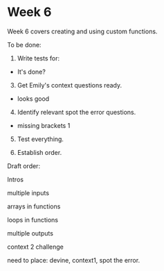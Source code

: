 # Week 6

Week 6 covers creating and using custom functions.


To be done:

1. Write tests for:
 - It's done?

3. Get Emily's context questions ready.
 - looks good

4. Identify relevant spot the error questions.
 - missing brackets 1

5. Test everything.

6. Establish order.

Draft order:

Intros

multiple inputs

arrays in functions

loops in functions

multiple outputs

context 2
challenge

need to place: devine, context1, spot the error.
